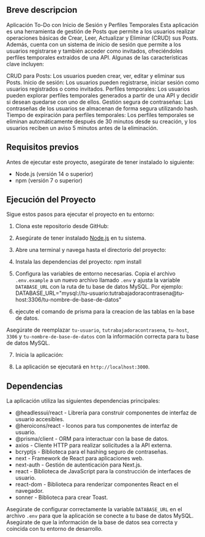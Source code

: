 ## Breve descripcion
Aplicación To-Do con Inicio de Sesión y Perfiles Temporales
Esta aplicación es una herramienta de gestión de Posts que permite a los usuarios realizar operaciones básicas de Crear, Leer, Actualizar y Eliminar (CRUD) sus Posts. Además, cuenta con un sistema de inicio de sesión que permite a los usuarios registrarse y también acceder como invitados, ofreciéndoles perfiles temporales extraídos de una API. Algunas de las características clave incluyen:

CRUD para Posts: Los usuarios pueden crear, ver, editar y eliminar sus Posts.
Inicio de sesión: Los usuarios pueden registrarse, iniciar sesión como usuarios registrados o como invitados.
Perfiles temporales: Los usuarios pueden explorar perfiles temporales generados a partir de una API y decidir si desean quedarse con uno de ellos.
Gestión segura de contraseñas: Las contraseñas de los usuarios se almacenan de forma segura utilizando hash.
Tiempo de expiración para perfiles temporales: Los perfiles temporales se eliminan automáticamente después de 30 minutos desde su creación, y los usuarios reciben un aviso 5 minutos antes de la eliminación.

## Requisitos previos

Antes de ejecutar este proyecto, asegúrate de tener instalado lo siguiente:

- Node.js (versión 14 o superior)
- npm (versión 7 o superior)

## Ejecución del Proyecto

Sigue estos pasos para ejecutar el proyecto en tu entorno:

1. Clona este repositorio desde GitHub:

2. Asegúrate de tener instalado [Node.js](https://nodejs.org/) en tu sistema.
3. Abre una terminal y navega hasta el directorio del proyecto:
4. Instala las dependencias del proyecto:
npm install
5. Configura las variables de entorno necesarias. Copia el archivo `.env.example` a un nuevo archivo llamado `.env` y ajusta la variable `DATABASE_URL` con la ruta de tu base de datos MySQL. Por ejemplo:
DATABASE_URL="mysql://tu-usuario:tutrabajadoracontrasena@tu-host:3306/tu-nombre-de-base-de-datos"
6. ejecute el comando de prisma para la creacion de las tablas en la base de datos.

Asegúrate de reemplazar `tu-usuario`, `tutrabajadoracontrasena`, `tu-host`, `3306` y `tu-nombre-de-base-de-datos` con la información correcta para tu base de datos MySQL.

7. Inicia la aplicación:

8. La aplicación se ejecutará en `http://localhost:3000`.

## Dependencias

La aplicación utiliza las siguientes dependencias principales:

- @headlessui/react - Librería para construir componentes de interfaz de usuario accesibles.
- @heroicons/react - Iconos para tus componentes de interfaz de usuario.
- @prisma/client - ORM para interactuar con la base de datos.
- axios - Cliente HTTP para realizar solicitudes a la API externa.
- bcryptjs - Biblioteca para el hashing seguro de contraseñas.
- next - Framework de React para aplicaciones web.
- next-auth - Gestión de autenticación para Next.js.
- react - Biblioteca de JavaScript para la construcción de interfaces de usuario.
- react-dom - Biblioteca para renderizar componentes React en el navegador.
- sonner - Biblioteca para crear Toast.

Asegúrate de configurar correctamente la variable `DATABASE_URL` en el archivo `.env` para que la aplicación se conecte a tu base de datos MySQL. Asegúrate de que la información de la base de datos sea correcta y coincida con tu entorno de desarrollo.




